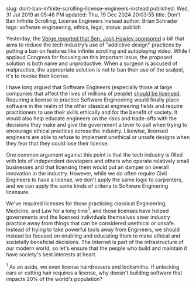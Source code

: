 slug: dont-ban-infinite-scrolling-license-engineers-instead
published: Wed, 31 Jul 2019 at 05:46 PM
updated: Thu, 19 Dec 2024 20:03:55 
title: Don't Ban Infinite Scrolling, License Engineers Instead
author: Brian Schrader
tags: software engineering, ethics, legal,
status: publish

Yesterday, the [Verge reported that Sen. Josh Hawley sponsored][bill] a bill that aims to reduce the tech industry’s use of "addictive design" practices by putting a ban on features like infinite scrolling and autoplaying video. While I applaud Congress for focusing on this important issue, the proposed solution is both naive and unproductive. When a surgeon is accused of malpractice, the appropriate solution is not to ban their use of the scalpel, it's to revoke their license.

I have long argued that Software Engineers (especially those at large companies that affect the lives of millions of people) [should be licensed][lic]. Requiring a license to practice Software Engineering would finally place software in the realm of the other classical engineering fields and require practitioners to use their skills ethically and for the benefit of society. It would also help educate engineers on the risks and trade-offs with the decisions they make and give the government a lever to pull when trying to encourage ethical practices across the industry. Likewise, licensed engineers are able to refuse to implement unethical or unsafe designs when they fear that they could lose their license.

One common argument against this point is that the tech industry is filled with lots of independent developers and others who operate relatively small businesses and that licensing them would put an damper on overall innovation in the industry. However, while we do often require Civil Engineers to have a license, we don't apply the same logic to carpenters, and we can apply the same kinds of criteria to Software Enginering licensure.

We've required licenses for those practicing classical Engineering, Medicine, and Law for a long time<sup>1</sup>, and those licenses have helped governments and the licensed individuals themselves steer industry practice away from things that can be considered unethical or unsafe. Instead of trying to take powerful tools away from Engineers, we should instead be focused on enabling and educating them to make ethical and societally beneficial decisions. The Internet is part of the infrastructure of our modern world, so let's ensure that the people who build and maintain it have society's best interests at heart.

<div class="footnote">
<sup>1</sup> As an aside, we even license hairdressers and locksmiths. If unlocking cars or cutting hair requires a license, why doesn't building software that impacts 20% of the world's population?
</div>


[lic]: /archive/software-engineering/
[bill]: https://www.theverge.com/2019/7/30/20746878/josh-hawley-dark-patterns-platform-design-autoplay-youtube-videos-scrolling-snapstreaks-illegal

